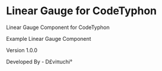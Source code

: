 # Linear Gauge for CodeTyphon

Linear Gauge Component for CodeTyphon

Example Linear Gauge Component

Version 1.0.0

Developed By - D£viπuchi°
